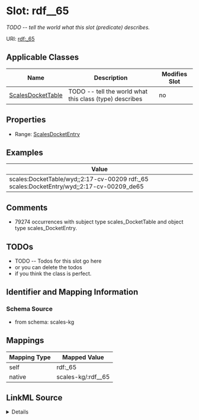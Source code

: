 

# Slot: rdf__65


_TODO -- tell the world what this slot (predicate) describes._





URI: [rdf:_65](http://www.w3.org/1999/02/22-rdf-syntax-ns#_65)



<!-- no inheritance hierarchy -->





## Applicable Classes

| Name | Description | Modifies Slot |
| --- | --- | --- |
| [ScalesDocketTable](../classes/ScalesDocketTable.md) | TODO -- tell the world what this class (type) describes |  no  |







## Properties

* Range: [ScalesDocketEntry](../classes/ScalesDocketEntry.md)






## Examples

| Value |
| --- |
| scales:DocketTable/wyd;;2:17-cv-00209 rdf:_65 scales:DocketEntry/wyd;;2:17-cv-00209_de65 |

## Comments

* 79274 occurrences with subject type scales_DocketTable and object type scales_DocketEntry.

## TODOs

* TODO -- Todos for this slot go here
* or you can delete the todos
* if you think the class is perfect.

## Identifier and Mapping Information







### Schema Source


* from schema: scales-kg




## Mappings

| Mapping Type | Mapped Value |
| ---  | ---  |
| self | rdf:_65 |
| native | scales-kg/:rdf__65 |




## LinkML Source

<details>
```yaml
name: rdf__65
description: TODO -- tell the world what this slot (predicate) describes.
todos:
- TODO -- Todos for this slot go here
- or you can delete the todos
- if you think the class is perfect.
comments:
- 79274 occurrences with subject type scales_DocketTable and object type scales_DocketEntry.
examples:
- value: scales:DocketTable/wyd;;2:17-cv-00209 rdf:_65 scales:DocketEntry/wyd;;2:17-cv-00209_de65
from_schema: scales-kg
rank: 1000
slot_uri: rdf:_65
alias: rdf__65
domain_of:
- scales_DocketTable
range: scales_DocketEntry

```
</details>